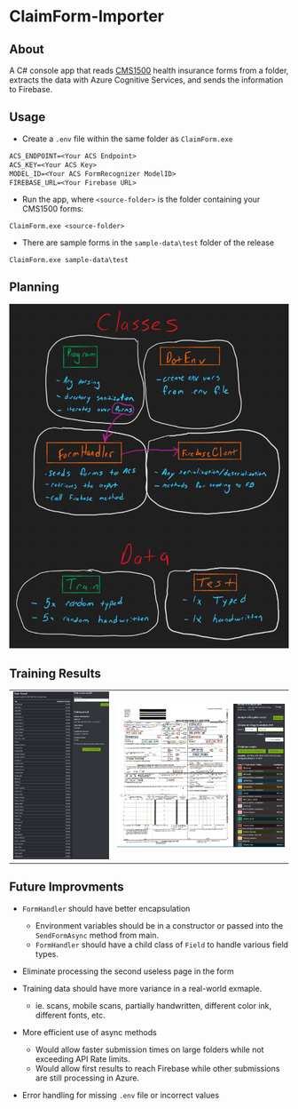 # ClaimForm-Importer

## About
A C# console app that reads [CMS1500](https://www.cms.gov/Medicare/CMS-Forms/CMS-Forms/CMS-Forms-Items/CMS1188854) health insurance forms from a folder, extracts the data with Azure Cognitive Services, and sends the information to Firebase.

## Usage
- Create a `.env` file within the same folder as `ClaimForm.exe`
```env
ACS_ENDPOINT=<Your ACS Endpoint>
ACS_KEY=<Your ACS Key>
MODEL_ID=<Your ACS FormRecognizer ModelID>
FIREBASE_URL=<Your Firebase URL>
```
- Run the app, where `<source-folder>` is the folder containing your CMS1500 forms:
```
ClaimForm.exe <source-folder>
```
- There are sample forms in the `sample-data\test` folder of the release
```
ClaimForm.exe sample-data\test
```
## Planning
<img src="img/whiteboard.png">

## Training Results
<table>
  <tr>
    <td>
      <img src="img/screen1.png">
    </td>
    <td>
      <img src="img/screen2.png">
    </td>
  </tr>
 </table>


## Future Improvments
- `FormHandler` should have better encapsulation
  - Environment variables should be in a constructor or passed into the `SendFormAsync` method from main.
  - `FormHandler` should have a child class of `Field` to handle various field types.

- Eliminate processing the second useless page in the form

- Training data should have more variance in a real-world exmaple. 
  - ie. scans, mobile scans, partially handwritten, different color ink, different fonts, etc.

- More efficient use of async methods
  - Would allow faster submission times on large folders while not exceeding API Rate limits. 
  - Would allow first results to reach Firebase while other submissions are still processing in Azure.

- Error handling for missing `.env` file or incorrect values
